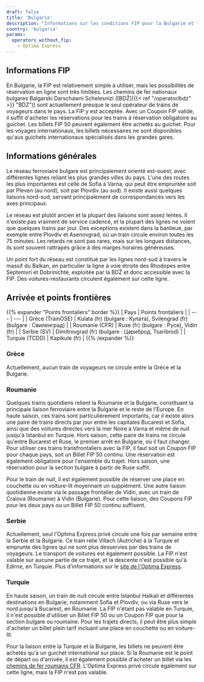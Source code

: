 ```yaml
---
draft: false
title: 'Bulgarie'
description: "Informations sur les conditions FIP pour la Bulgarie et les opérateurs proposant des réductions."
country: 'bulgaria'
params:
  operators_without_fip:
    - Optima Express
---
```


## Informations FIP

En Bulgarie, la FIP est relativement simple à utiliser, mais les possibilités de réservation en ligne sont très limitées. Les chemins de fer nationaux bulgares Balgarski Darschawni Schelesnizi ([BDŽ]({{< ref "/operator/bdz" >}} "BDZ")) sont actuellement presque le seul opérateur de trains de voyageurs dans le pays. La FIP y est acceptée. Avec un Coupon FIP valide, il suffit d'acheter les réservations pour les trains à réservation obligatoire au guichet. Les billets FIP 50 peuvent également être achetés au guichet. Pour les voyages internationaux, les billets nécessaires ne sont disponibles qu'aux guichets internationaux spécialisés dans les grandes gares.

## Informations générales

Le réseau ferroviaire bulgare est principalement orienté est-ouest, avec différentes lignes reliant les plus grandes villes du pays. L'une des routes les plus importantes est celle de Sofia à Varna, qui peut être empruntée soit par Pleven (au nord), soit par Plovdiv (au sud). Il existe aussi quelques liaisons nord-sud, servant principalement de correspondances vers les axes principaux.

Le réseau est plutôt ancien et la plupart des liaisons sont assez lentes. Il n'existe pas vraiment de service cadencé, et la plupart des lignes ne voient que quelques trains par jour. Des exceptions existent dans la banlieue, par exemple entre Plovdiv et Asenovgrad, où un train circule environ toutes les 75 minutes. Les retards ne sont pas rares, mais sur les longues distances, ils sont souvent rattrapés grâce à des marges horaires généreuses.

Un point fort du réseau est constitué par les lignes nord-sud à travers le massif du Balkan, en particulier la ligne à voie étroite des Rhodopes entre Septemvri et Dobrinichté, exploitée par la BDŽ et donc accessible avec la FIP. Des voitures-restaurants circulent également sur cette ligne.

## Arrivée et points frontières

{{% expander "Points frontaliers" border %}}
| Pays | Points frontaliers |
| --- | --- |
| Grèce (TrainOSE) | Kulata (fr) (bulgare : Кулата), Svilengrad (fr) (bulgare : Свиленград) |
| Roumanie (CFR) | Ruse (fr) (bulgare : Русе), Vidin (fr) |
| Serbie (SV) | Dimitrovgrad (fr) (bulgare : Цариброд, Tsaribrod) |
| Turquie (TCDD) | Kapikule (fr) |
{{% /expander %}}

### Grèce

Actuellement, aucun train de voyageurs ne circule entre la Grèce et la Bulgarie.

### Roumanie

Quelques trains quotidiens relient la Roumanie et la Bulgarie, constituant la principale liaison ferroviaire entre la Bulgarie et le reste de l'Europe. En haute saison, ces trains sont particulièrement importants, car il existe alors une paire de trains directs par jour entre les capitales Bucarest et Sofia, ainsi que des voitures directes vers la mer Noire à Varna et même de nuit jusqu'à Istanbul en Turquie. Hors saison, cette paire de trains ne circule qu'entre Bucarest et Ruse, le premier arrêt en Bulgarie, où il faut changer. Pour utiliser ces trains transfrontaliers avec la FIP, il faut soit un Coupon FIP pour chaque pays, soit un Billet FIP 50 continu. Une réservation est également obligatoire pour l'ensemble du trajet. Hors saison, une réservation pour la section bulgare à partir de Ruse suffit.

Pour le train de nuit, il est également possible de réserver une place en couchette ou en voiture-lit moyennant un supplément. Une autre liaison quotidienne existe via le passage frontalier de Vidin, avec un train de Craiova (Roumanie) à Vidin (Bulgarie). Pour cette liaison, des Coupons FIP pour les deux pays ou un Billet FIP 50 continu suffisent.

### Serbie

Actuellement, seul l'Optima Express privé circule une fois par semaine entre la Serbie et la Bulgarie. Ce train relie Villach (Autriche) à la Turquie et emprunte des lignes qui ne sont plus desservies par des trains de voyageurs. Le transport de voitures est également possible. La FIP n'est valable sur aucune partie de ce trajet, et la descente n'est possible qu'à Edirne, en Turquie. Plus d'informations sur le [site de l'Optima Express](https://optimatours.de/en).

### Turquie

En haute saison, un train de nuit circule entre Istanbul Halkali et différentes destinations en Bulgarie, notamment Sofia et Plovdiv, ou via Ruse vers le nord jusqu'à Bucarest, en Roumanie. La FIP n'étant pas valable en Turquie, il n'est possible d'utiliser un Billet FIP 50 ou un Coupon FIP que pour la section bulgare ou roumaine. Pour les trajets directs, il peut être plus simple d'acheter un billet plein tarif incluant une place en couchette ou en voiture-lit.

Pour la liaison entre la Turquie et la Bulgarie, les billets ne peuvent être achetés qu'à un guichet international sur place. Si la Roumanie est le point de départ ou d'arrivée, il est également possible d'acheter un billet via les [chemins de fer roumains CFR](https://bileteinternationale.cfrcalatori.ro/en/). L'Optima Express privé circule également sur cette ligne, mais la FIP n'est pas valable.